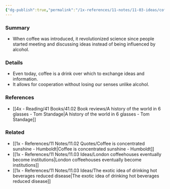 ```yaml
---
{"dg-publish":true,"permalink":"/1x-references/11-notes/11-03-ideas/coffee-is-a-drink-over-which-to-exchange-ideas/","title":"Coffee is a drink over which to exchange ideas","noteIcon":""}
---
```



### Summary
- When coffee was introduced, it revolutionized science since people started meeting and discussing ideas instead of being influenced by alcohol.

### Details
- Even today, coffee is a drink over which to exchange ideas and information.
- It allows for cooperation without losing our senses unlike alcohol.

### References
- [[4x - Reading/41 Books/41.02 Book reviews/A history of the world in 6 glasses - Tom Standage\|A history of the world in 6 glasses - Tom Standage]]

### Related
- [[1x - References/11 Notes/11.02 Quotes/Coffee is concentrated sunshine - Humboldt\|Coffee is concentrated sunshine - Humboldt]]
- [[1x - References/11 Notes/11.03 Ideas/London coffeehouses eventually become institutions\|London coffeehouses eventually become institutions]]
- [[1x - References/11 Notes/11.03 Ideas/The exotic idea of drinking hot beverages reduced disease\|The exotic idea of drinking hot beverages reduced disease]]